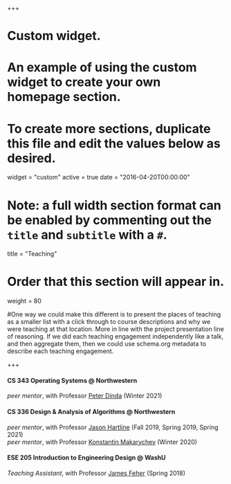 +++
# Custom widget.
# An example of using the custom widget to create your own homepage section.
# To create more sections, duplicate this file and edit the values below as desired.
widget = "custom"
active = true
date = "2016-04-20T00:00:00"

# Note: a full width section format can be enabled by commenting out the `title` and `subtitle` with a `#`.
title = "Teaching"

# Order that this section will appear in.
weight = 80

#One way we could make this different is to present the places of teaching as a smaller list with a click through to course descriptions and why we were teaching at that location. More in line with the project presentation line of reasoning. If we did each teaching engagement independently like a talk, and then aggregate them, then we could use schema.org metadata to describe each teaching engagement.

+++
#### CS 343 Operating Systems @ Northwestern
_peer mentor_, with Professor [Peter Dinda](http://pdinda.org/) (Winter 2021)

#### CS 336 Design & Analysis of Algorithms @ Northwestern
_peer mentor_, with Professor [Jason Hartline](https://sites.northwestern.edu/hartline/) (Fall 2019, Spring 2019, Spring 2021) <br>
_peer mentor_, with Professor [Konstantin Makarychev](https://konstantin.makarychev.net/) (Winter 2020) <br>

#### ESE 205 Introduction to Engineering Design @ WashU
_Teaching Assistant_, with Professor [James Feher](https://engineering.wustl.edu/faculty/James-Feher.html) (Spring 2018)

